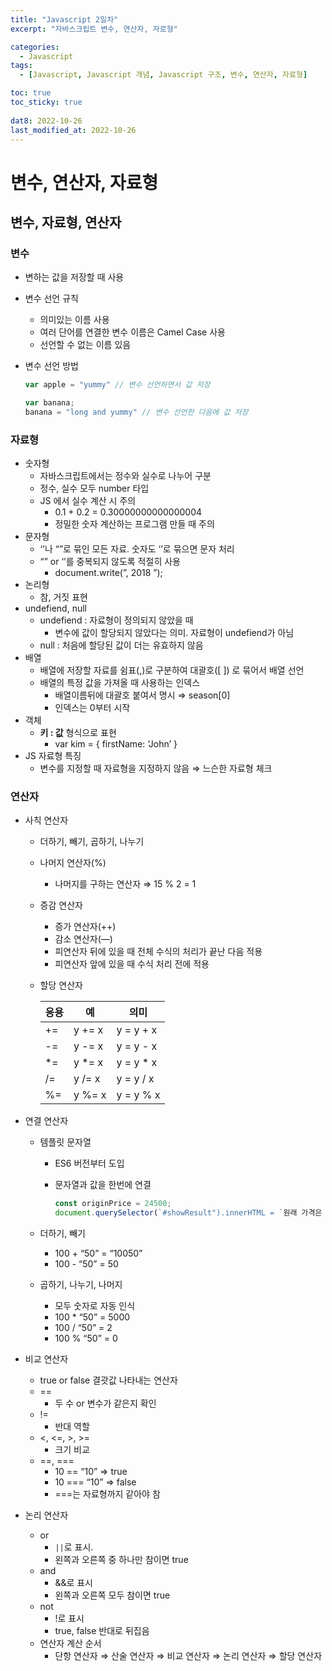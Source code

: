 ```yaml
---
title: "Javascript 2일차"
excerpt: "자바스크립트 변수, 연산자, 자로형"

categories:
  - Javascript
tags:
  - [Javascript, Javascript 개념, Javascript 구조, 변수, 연산자, 자료형]

toc: true
toc_sticky: true
 
dat8: 2022-10-26
last_modified_at: 2022-10-26
---
```


# 변수, 연산자, 자료형

## 변수, 자료형, 연산자

### 변수

- 변하는 값을 저장할 때 사용
- 변수 선언 규칙
    - 의미있는 이름 사용
    - 여러 단어를 연결한 변수 이름은 Camel Case 사용
    - 선언할 수 없는 이름 있음
- 변수 선언 방법
    
    ```jsx
    var apple = "yummy" // 변수 선언하면서 값 저장
    
    var banana;
    banana = "long and yummy" // 변수 선언한 다음에 값 저장
    ```
    

### 자료형

- 숫자형
    - 자바스크립트에서는 정수와 실수로 나누어 구분
    - 정수, 실수 모두 number 타입
    - JS 에서 실수 계산 시 주의
        - 0.1 + 0.2 = 0.30000000000000004
        - 정밀한 숫자 계산하는 프로그램 만들 때 주의
- 문자형
    - ‘’나 “”로 묶인 모든 자료. 숫자도 ‘’로 묶으면 문자 처리
    - “” or ‘’를 중복되지 않도록 적절히 사용
        - document.write(”<span class=’num’>, 2018 </span>”);
- 논리형
    - 참, 거짓 표현
- undefiend, null
    - undefiend : 자료형이 정의되지 않았을 때
        - 변수에 값이 할당되지 않았다는 의미. 자료형이 undefiend가 아님
    - null : 처음에 할당된 값이 더는 유효하지 않음
- 배열
    - 배열에 저장할 자료를 쉼표(,)로 구분하여 대괄호([ ]) 로 묶어서 배열 선언
    - 배열의 특정 값을 가져올 때 사용하는 인덱스
        - 배열이름뒤에 대괄호 붙여서 명시 ⇒ season[0]
        - 인덱스는 0부터 시작
- 객체
    - **키 : 값** 형식으로 표현
        - var kim = { firstName: ‘John’ }
- JS 자료형 특징
    - 변수를 지정할 때 자료형을 지정하지 않음 ⇒ 느슨한 자료형 체크

### 연산자

- 사칙 연산자
    - 더하기, 빼기, 곱하기, 나누기
    - 나머지 연산자(%)
        - 나머지를 구하는 연산자 ⇒ 15 % 2 = 1
    - 증감 연산자
        - 증가 연산자(++)
        - 감소 연산자(—)
        - 피연산자 뒤에 있을 때 전체 수식의 처리가 끝난 다음 적용
        - 피연산자 앞에 있을 때 수식 처리 전에 적용
    - 할당 연산자
        
        | 응용 | 예 | 의미 |
        | --- | --- | --- |
        | += | y += x | y = y + x |
        | -= | y -= x | y = y - x |
        | *= | y *= x | y = y * x |
        | /= | y /= x | y = y / x |
        | %= | y %= x | y = y % x |

- 연결 연산자
    - 템플릿 문자열
        - ES6 버전부터 도입
        - 문자열과 값을 한번에 연결
            
            ```jsx
            const originPrice = 24500;
            document.querySelector(`#showResult").innerHTML = `원래 가격은 ${originPrice} 원입니다.`
            ```
            
    - 더하기, 빼기
        - 100 + “50” = “10050”
        - 100 - “50” = 50
    - 곱하기, 나누기, 나머지
        - 모두 숫자로 자동 인식
        - 100 * “50” = 5000
        - 100 / “50” = 2
        - 100 % “50” = 0
- 비교 연산자
    - true or false 결괏값 나타내는 연산자
    - ==
        - 두 수 or 변수가 같은지 확인
    - !=
        - 반대 역할
    - <, <=, >, >=
        - 크기 비교
    - ==, ===
        - 10 == “10” ⇒ true
        - 10 === “10” ⇒ false
        - ===는 자료형까지 같아야 참
- 논리 연산자
    - or
        - `||`로 표시.
        - 왼쪽과 오른쪽 중 하나만 참이면 true
    - and
        - &&로 표시
        - 왼쪽과 오른쪽 모두 참이면 true
    - not
        - !로 표시
        - true, false 반대로 뒤집음
    - 연산자 계산 순서
        - 단항 연산자 ⇒ 산술 연산자 ⇒ 비교 연산자 ⇒ 논리 연산자 ⇒ 할당 연산자